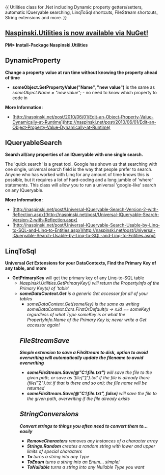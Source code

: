 {{
Utilities class for .Net including Dynamic property getters/setters, automatic IQueryable searching, LinqToSql shortcuts, FileStream shortcuts, String extensions and more.
}}
## [Naspinski.Utilities is now available via NuGet!](http://nuget.org/packages/Naspinski.Utilities)
**PM> Install-Package Naspinski.Utilities**

## DynamicProperty
**Change a property value at run time without knowing the property ahead of time**
* **someObject.SetPropertyValue("Name", "new value")** is the same as _someObject.Name = "new value";_ - no need to know which property to code in

**More Information:**
* [http://naspinski.net/post/2010/06/01/Edit-an-Object-Property-Value-Dynamically-at-Runtime](http://naspinski.net/post/2010/06/01/Edit-an-Object-Property-Value-Dynamically-at-Runtime)

## IQueryableSearch
**Search all/any properties of an IQueryable with one single search.**

The 'quick search' is a great tool. Google has shown us that searching with one single, universal search field is the way that people prefer to search. Anyone who has worked with Linq for any amount of time knows this is possible, but it requires a lot of hard-coding and a long jumble of 'where' statements. This class will allow you to run a universal 'google-like' search on any IQueryable.

**More Information:**
* [http://naspinski.net/post/Universal-IQueryable-Search-Version-2-with-Reflection.aspx](http://naspinski.net/post/Universal-IQueryable-Search-Version-2-with-Reflection.aspx)
* [http://naspinski.net/post/Universal-IQueryable-Search-Usable-by-Linq-to-SQL-and-Linq-to-Entities.aspx](http://naspinski.net/post/Universal-IQueryable-Search-Usable-by-Linq-to-SQL-and-Linq-to-Entities.aspx)

## LinqToSql
**Universal _Get_ Extensions for your DataContexts, Find the Primary Key of any table, and more**

* **GetPrimaryKey** will get the primary key of any Linq-to-SQL table
	* _Naspinski.Utilities.GetPrimaryKey<table>()_ will return the _PropertyInfo_ of the Primary Key(s) of 'table'
* **someDataContext.Get** is a generic _Get_ accessor for all of your tables
	* _someDataContext.Get<Car>(someKey)_ is the same as writing _someDataContext.Cars.FirstOrDefault(x => x.id == someKey)_ regardless of what Type someKey is or what the PropertyInfo.Name of the Primary Key is; never write a Get accessor again!

## FileStreamSave
**Simple extension to save a _FileStream_ to disk, option to avoid overwriting will automatically update the filename to avoid overwriting**
* **someFileStream.Save(@"C:\file.txt")** will save the file to the given path, or save as 'file{"[1](1)"}.txt' if the file is already there (file{"[2](2)"}.txt if that is there and so on); the file name will be returned
* **someFileStream.Save(@"C:\file.txt", false)** will save the file to the given path, overwriting if the file already exists

## StringConversions
**Convert strings to things you often need to convert them to... easily**
* **RemoveCharacters** removes any instances of a character array
* **Strings.Random** creates a random string with lower and upper limits of special characters
* **To** turns a string into any Type
* **ToEnum** turns a string into an Enum... simple!
* **ToNullable** turns a string into any Nullable Type you want
